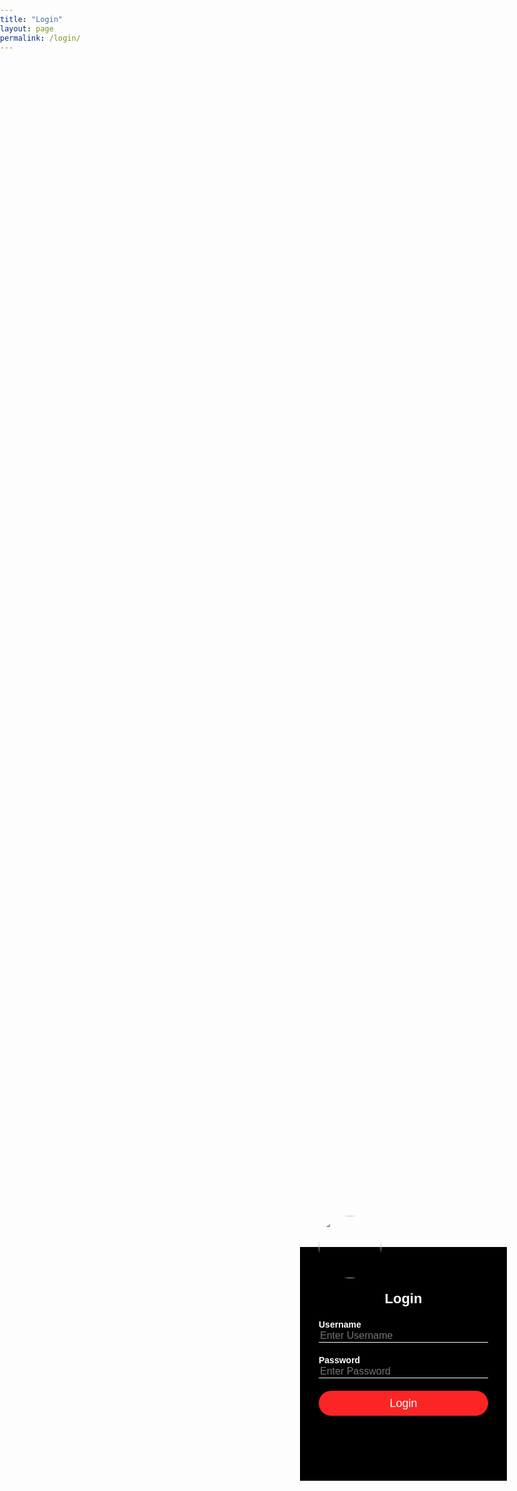 ```yaml
---
title: "Login"
layout: page
permalink: /login/
---
```


<html>
<head>
<style>
body{
  margin: 0;
  padding: 0;
  background-size: cover;
  background-position: centre;
  font-family: sans-serif;
}
.loginbox{
  width: 320 px;
  height: 420 px;
  background: #000;
  color: #fff;
  top: 50%;
  left: 50%;
  position: absolute;
  trnasform: translate(-50%,-50%);
  box-sizing: border-box;
  padding: 70px 30px;
}
.avatar{
  width: 100px;
  height: 100px;
  border-radius: 50%;
  position: absolute;
  top: -50px;
  left: calc(50%-50px);
}
h1{
  margin: 0;
  padding: 0 0 20px;
  text-align: center;
  font-size: 22px;
}
.loginbox p{
  margin: 0;
  padding: 0;
  font-weight: bold;
}
.loginbox input{
  width: 100%;
  margin-bottom: 20px;
}
.loginbox input[type="text"], input[type="password"]
{
  border: none;
  border-bottom: 1px solid #fff;
  background: transparent;
  outline: none;
  height: 40 px;
  color: #fff;
  font-size: 16px;
}
.loginbox input[type="submit"]{
  border: none;
  outline: none;
  height: 40px;
  background: #fb2525;
  color: #fff;
  font-size: 18px;
  border-radius: 20px;
}  
.loginbox input[type="submit"]:hover{
  cursor: pointer;
  background: #ffc107;
  color: #000;
}
.loginbox a{
  text-decoration: none;
  font-size: 12px;
  line-height: 20px;
  color: darkgrey;
}  
.loginbox a:hover{
  color: #ffc107;
}
</style>
  
<title>lab</title>
  
<body>
  <div class="loginbox">
  <img src="nopic.jpg" class="avatar">
    <h1>Login</h1>
    <form>
      <p>Username</p>
      <input type="text" name="username" id="username" placeholder="Enter Username">
      <p>Password</p>
      <input type="password" name="password" id="password" placeholder="Enter Password">
      <input type="submit" value="Login" id="submit" onclick="validate()"/>
    </form>
  </div>
  </div>
</head>
<script>
function validate(){
var username = document.getElementById("username").value;
var password = document.getElementById("password").value;
if ( username == "adminchoi" && password == "choi@1067"){

window.location = "{{ site.url }}{{ site.baseurl }}/labdata.html";  
  }
 else{
  alert ("Login Unsuccessfull!");
  }
  }
</script>

    
</body>

</html>
